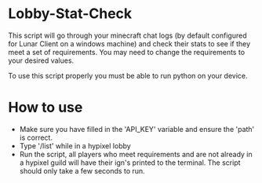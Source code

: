 # Lobby-Stat-Check
This script will go through your minecraft chat logs (by default configured for Lunar Client on a windows machine) and check their stats to see if they meet a set of requirements. You may need to change the requirements to your desired values.

To use this script properly you must be able to run python on your device. 

# How to use

- Make sure you have filled in the 'API_KEY' variable and ensure the 'path' is correct.
- Type '/list' while in a hypixel lobby
- Run the script, all players who meet requirements and are not already in a hypixel guild will have their ign's printed to the terminal. The script should only take a few seconds to run.
